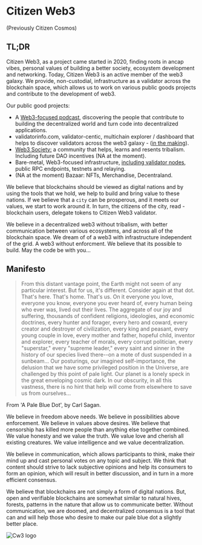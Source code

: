 # Citizen Web3

(Previously Citizen Cosmos)

## TL;DR

Citizen Web3, as a project came started in 2020, finding roots in ancap vibes, personal values of building a better society, ecosystem development and networking. Today, Citizen Web3 is an active member of the web3 galaxy. We provide, non-custodial, infrastructure as a validator across the blockchain space, which allows us to work on various public goods projects and contribute to the development of web3.  

Our public good projects: 
- A [Web3-focused podcast](https://www.citizenweb3.com/episodes), discovering the people that contribute to building the decentralized world and turn code into decentralized applications.
- validatorinfo.com, validator-centic, multichain explorer / dashboard that helps to discover validators across the web3 galaxy - ([in the making](https://github.com/citizenweb3/validatorinfo/tree/main)).
- [Web3 Society:](https://t.me/web_3_society) a community that helps, learns and resents tribalism. Including future DAO incentives (NA at the moment). 
- Bare-metal, Web3-focused infrastructure, [including validator nodes](https://www.citizenweb3.com/staking), public RPC endpoints, testnets and relaying.  
- (NA at the moment) Bazaar: NFTs, Merchandise, Decentraland. 

We believe that blockchains should be viewed as digital nations and by using the tools that we hold, we help to build and bring value to these nations. If we believe that a `city` can be prosperous, and it meets our values, we start to work around it. In turn, the citizens of the city, read - blockchain users, delegate tokens to Citizen Web3 validator.

We believe in a decentralized web3 without tribalism, with better communication between various ecosystems, and across all of the blockchain space. We dream of of a web3 with infrastructure independent of the grid. A web3 without enforcment. We believe that its possible to build. May the code be with you...   

## Manifesto

> From this distant vantage point, the Earth might not seem of any particular interest. But for us, it's different. Consider again at that dot. That's here. That's home. That's us. On it everyone you love, everyone you know, everyone you ever heard of, every human being who ever was, lived out their lives. The aggregate of our joy and suffering, thousands of confident religions, ideologies, and economic doctrines, every hunter and forager, every hero and coward, every creator and destroyer of civilization, every king and peasant, every young couple in love, every mother and father, hopeful child, inventor and explorer, every teacher of morals, every corrupt politician, every "superstar," every "supreme leader," every saint and sinner in the history of our species lived there--on a mote of dust suspended in a sunbeam... Our posturings, our imagined self-importance, the delusion that we have some privileged position in the Universe, are challenged by this point of pale light. Our planet is a lonely speck in the great enveloping cosmic dark. In our obscurity, in all this vastness, there is no hint that help will come from elsewhere to save us from ourselves...

From 'A Pale Blue Dot', by Carl Sagan.

We believe in freedom above needs. We believe in possibilities above enforcement. We believe in values above desires. We believe that censorship has killed more people than anything else together combined. We value honesty and we value the truth. We value love and cherish all existing creatures. We value intelligence and we value decentralization. 

We believe in communication, which allows participants to think, make their mind up and cast personal votes on any topic and subject. We think that content should strive to lack subjective opinions and help its consumers to form an opinion, which will result in better discussion, and in turn in a more efficient consensus. 

We believe that blockchains are not simply a form of digital nations. But, open and verifiable blockchains are somewhat similar to natural hives, forests, patterns in the nature that allow us to communicate better. Without communication, we are doomed, and decentralized consensus is a tool that can and will help those who desire to make our pale blue dot a slightly better place. 

![Cw3 logo](https://github.com/citizenweb3/.github/assets/7550961/53c9992c-d949-4a60-aa7a-2884a47a0b9d)


